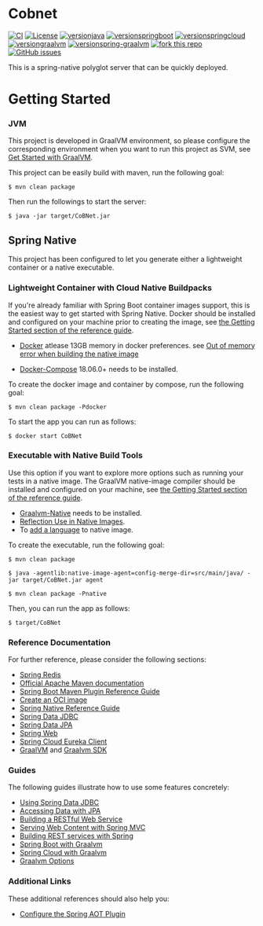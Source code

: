 Cobnet
============

[![CI](https://github.com/SpamanDev/StoreChain-Server/actions/workflows/main.yml/badge.svg?branch=main)](https://github.com/SpamanDev/StoreChain-Server/actions/workflows/main.yml)
[![License](https://img.shields.io/badge/License-Apache_2.0-blue.svg)](https://opensource.org/licenses/Apache-2.0)
[![versionjava](https://img.shields.io/badge/dynamic/xml?color=brightgreen&url=https://raw.githubusercontent.com/SpamanDev/StoreChain-Server/master/pom.xml&query=%2F%2F%2A%5Blocal-name%28%29%3D%27java.version%27%5D&label=java)](https://github.com/openjdk/jdk)
[![versionspringboot](https://img.shields.io/badge/dynamic/xml?color=brightgreen&url=https://raw.githubusercontent.com/SpamanDev/StoreChain-Server/master/pom.xml&query=%2F%2A%5Blocal-name%28%29%3D%27project%27%5D%2F%2A%5Blocal-name%28%29%3D%27parent%27%5D%2F%2A%5Blocal-name%28%29%3D%27version%27%5D&label=spring-boot)](https://github.com/spring-projects/spring-boot)
[![versionspringcloud](https://img.shields.io/badge/dynamic/xml?color=brightgreen&url=https://raw.githubusercontent.com/SpamanDev/StoreChain-Server/master/pom.xml&query=%2F%2F%2A%5Blocal-name%28%29%3D%27spring-cloud.version%27%5D&label=spring-cloud)](https://spring.io/projects/spring-cloud)
[![versiongraalvm](https://img.shields.io/badge/dynamic/xml?color=brightgreen&url=https://raw.githubusercontent.com/SpamanDev/StoreChain-Server/master/pom.xml&query=%2F%2F%2A%5Blocal-name%28%29%3D%27graalvm.version%27%5D&label=graalvm)](https://github.com/oracle/graal/)
[![versionspring-graalvm](https://img.shields.io/badge/dynamic/xml?color=brightgreen&url=https://raw.githubusercontent.com/SpamanDev/StoreChain-Server/master/pom.xml&query=%2F%2F%2A%5Blocal-name%28%29%3D%27spring-native.version%27%5D&label=spring-native)](https://github.com/spring-projects-experimental/spring-graalvm-native)
[![fork this repo](https://githubbadges.com/fork.svg?user=SpamanDev&repo=StoreChain-Server&style=default)](https://github.com/SpamanDev/StoreChain-Server/fork)
[![GitHub issues](https://img.shields.io/github/issues/SpamanDev/StoreChain-Server.svg)](https://github.com/SpamanDev/StoreChain-Server/issues)

<!--[![Docker](https://img.shields.io/docker/cloud/build/SpamanDev/StoreChain-Server?label=Docker&style=flat)](https://hub.docker.com/r/SpamanDev/StoreChain-Server/builds)-->

This is a spring-native polyglot server that can be quickly deployed.

# Getting Started

### JVM

This project is developed in GraalVM environment, so please configure the corresponding environment when you want to run this project as SVM, see 
[Get Started with GraalVM](https://www.graalvm.org/22.0/docs/getting-started/).

This project can be easily build with maven, run the following goal:

```
$ mvn clean package
```

Then run the followings to start the server:

```
$ java -jar target/CoBNet.jar
```

## Spring Native

This project has been configured to let you generate either a lightweight container or a native executable.

### Lightweight Container with Cloud Native Buildpacks
If you're already familiar with Spring Boot container images support, this is the easiest way to get started with Spring Native.
Docker should be installed and configured on your machine prior to creating the image, see [the Getting Started section of the reference guide](https://docs.spring.io/spring-native/docs/0.11.0/reference/htmlsingle/#getting-started-buildpacks).

* [Docker](https://docs.docker.com/get-docker/) atlease 13GB memory in docker preferences. see [Out of memory error when building the native image](https://docs.spring.io/spring-native/docs/current/reference/htmlsingle/#_out_of_memory_error_when_building_the_native_image)

* [Docker-Compose](https://docs.docker.com/compose/install/) 18.06.0+ needs to be installed.

To create the docker image and container by compose, run the following goal:

```
$ mvn clean package -Pdocker
```
To start the app you can run as follows:

```
$ docker start CoBNet
```

### Executable with Native Build Tools
Use this option if you want to explore more options such as running your tests in a native image.
The GraalVM native-image compiler should be installed and configured on your machine, see [the Getting Started section of the reference guide](https://docs.spring.io/spring-native/docs/0.11.0/reference/htmlsingle/#getting-started-native-build-tools).

* [Graalvm-Native](https://www.graalvm.org/docs/getting-started/) needs to be installed.
* [Reflection Use in Native Images](https://www.graalvm.org/reference-manual/native-image/Reflection/).
* To [add a language](https://www.graalvm.org/reference-manual/native-image/Options/#macro-options) to native image.

To create the executable, run the following goal:

```
$ mvn clean package
```

```
$ java -agentlib:native-image-agent=config-merge-dir=src/main/java/ -jar target/CoBNet.jar agent
```

```
$ mvn clean package -Pnative
```

Then, you can run the app as follows:

```
$ target/CoBNet
```
### Reference Documentation
For further reference, please consider the following sections:
* [Spring Redis](https://docs.spring.io/spring-data/data-redis/docs/current/reference/html/#reference)
* [Official Apache Maven documentation](https://maven.apache.org/guides/index.html)
* [Spring Boot Maven Plugin Reference Guide](https://docs.spring.io/spring-boot/docs/2.6.1/maven-plugin/reference/html/)
* [Create an OCI image](https://docs.spring.io/spring-boot/docs/2.6.1/maven-plugin/reference/html/#build-image)
* [Spring Native Reference Guide](https://docs.spring.io/spring-native/docs/current/reference/htmlsingle/)
* [Spring Data JDBC](https://docs.spring.io/spring-data/jdbc/docs/current/reference/html/)
* [Spring Data JPA](https://docs.spring.io/spring-boot/docs/2.6.1/reference/htmlsingle/#boot-features-jpa-and-spring-data)
* [Spring Web](https://docs.spring.io/spring-boot/docs/2.6.1/reference/htmlsingle/#boot-features-developing-web-applications)
* [Spring Cloud Eureka Client](https://docs.spring.io/spring-cloud-netflix/docs/current/reference/html/#spring-cloud-eureka-client)
* [GraalVM](https://fossies.org/dox/graal-vm-21.3.0/index.html) and [Graalvm SDK](https://www.graalvm.org/sdk/javadoc/overview-summary.html)
### Guides
The following guides illustrate how to use some features concretely:

* [Using Spring Data JDBC](https://github.com/spring-projects/spring-data-examples/tree/master/jdbc/basics)
* [Accessing Data with JPA](https://spring.io/guides/gs/accessing-data-jpa/)
* [Building a RESTful Web Service](https://spring.io/guides/gs/rest-service/)
* [Serving Web Content with Spring MVC](https://spring.io/guides/gs/serving-web-content/)
* [Building REST services with Spring](https://spring.io/guides/tutorials/bookmarks/)
* [Spring Boot with Graalvm](https://docs.spring.io/spring-native/docs/current/reference/htmlsingle/#support-spring-boot)
* [Spring Cloud with Graalvm](https://docs.spring.io/spring-native/docs/current/reference/htmlsingle/#support-spring-cloud)
* [Graalvm Options](https://chriswhocodes.com/graalvm_native_image_ce_jdk17_options.html)

### Additional Links
These additional references should also help you:

* [Configure the Spring AOT Plugin](https://docs.spring.io/spring-native/docs/0.11.0/reference/htmlsingle/#spring-aot-maven)
